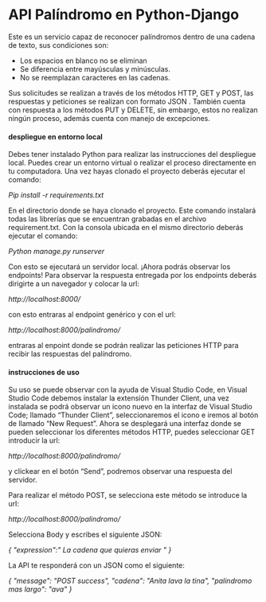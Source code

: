 # API Palíndromo en Python-Django

Este es un servicio capaz de reconocer palíndromos dentro de una cadena de texto, sus condiciones son:
- Los espacios en blanco no se eliminan
- Se diferencia entre mayúsculas y minúsculas.
- No se reemplazan caracteres en las cadenas.

Sus solicitudes se realizan a través de los métodos HTTP, GET y POST, las respuestas y peticiones se realizan con formato JSON . También cuenta con respuesta a los métodos PUT y DELETE, sin embargo, estos no realizan ningún proceso, además cuenta con manejo de excepciones.

#### despliegue en entorno local
Debes tener instalado Python para realizar las instrucciones del despliegue local.
Puedes crear un entorno virtual o realizar el proceso directamente en tu computadora. Una vez hayas clonado el proyecto deberás ejecutar el comando: 

*Pip install -r requirements.txt*

En el directorio donde se haya clonado el proyecto.
Este comando instalará todas las librerías que se encuentran grabadas en el archivo requirement.txt.
Con la consola ubicada en el mismo directorio deberás ejecutar el comando:

*Python manage.py runserver*

Con esto se ejecutará un servidor local. ¡Ahora podrás observar los endpoints!
Para observar la respuesta entregada por los endpoints deberás dirigirte a un 
navegador y colocar la url:

*http://localhost:8000/*

con esto entraras al endpoint genérico y con el url:

*http://localhost:8000/palindromo/*

entraras al enpoint donde se podrán realizar las peticiones HTTP para recibir las respuestas del palíndromo.


#### instrucciones de uso
Su uso se puede observar con la ayuda de Visual Studio Code, en Visual Studio Code debemos instalar la extensión Thunder Client, una vez instalada se podrá observar un icono nuevo en la interfaz de Visual Studio Code; llamado “Thunder Client”, seleccionaremos el icono e iremos al botón de llamado “New Request”. Ahora se desplegará una interfaz donde se pueden seleccionar los diferentes métodos HTTP, puedes seleccionar GET introducir la url:

*http://localhost:8000/palindromo/*

y clickear en el botón “Send”, podremos observar una respuesta del servidor.

Para realizar el método POST, se selecciona este método se introduce la url:

*http://localhost:8000/palindromo/*

Selecciona Body y escribes el siguiente JSON:

*{
  "expression":" La cadena que quieras enviar  "
}*

La API te responderá con un JSON como el siguiente:

*{
  "message": "POST success",
  "cadena": "Anita lava la tina",
  "palindromo mas largo": "ava"
}*